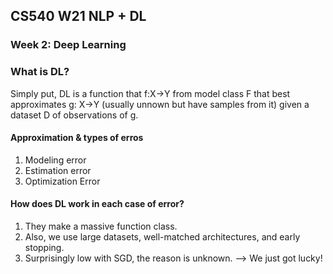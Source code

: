 ## CS540 W21 NLP + DL
### Week 2: Deep Learning 

### What is DL? 
Simply put, DL is a function that f:X->Y from model class F that best approximates g: X->Y (usually unnown but have samples from it) given a dataset D of observations of g.

#### Approximation & types of erros 
1. Modeling error
2. Estimation error
3. Optimization Error

#### How does DL work in each case of error?
1. They make a massive function class. 
2. Also, we use large datasets, well-matched architectures, and early stopping. 
3. Surprisingly low with SGD, the reason is unknown. --> We just got lucky! 
